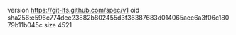 version https://git-lfs.github.com/spec/v1
oid sha256:e596c774dee23882b802455d3f36387683d014065aee6a3f06c18079b11b045c
size 4521
